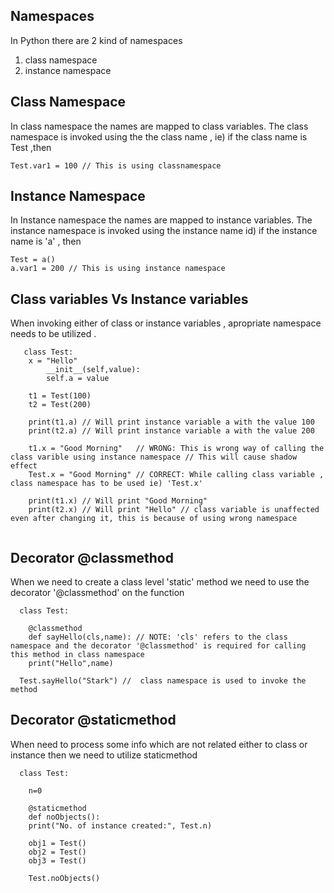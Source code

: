 ## Namespaces
   In Python there are 2 kind of namespaces 
   
   1. class namespace
   2. instance namespace

## Class Namespace
   In class namespace  the names are mapped to class variables.
   The class namespace is invoked using the the class name , ie) if the class name is Test ,then

   ```
   Test.var1 = 100 // This is using classnamespace
  
   ```

## Instance Namespace
   In Instance namespace the names are mapped to instance variables. 
   The instance namespace is invoked using the instance name id) if the instance name is 'a' , then

   ```
   Test = a()
   a.var1 = 200 // This is using instance namespace

   ```

## Class variables Vs Instance variables

   When invoking either of class or instance variables , apropriate namespace needs to be utilized .

```
   class Test:
	x = "Hello"
        __init__(self,value):
		self.a = value
   
    t1 = Test(100) 
    t2 = Test(200)

    print(t1.a) // Will print instance variable a with the value 100
    print(t2.a) // Will print instance variable a with the value 200

    t1.x = "Good Morning"   // WRONG: This is wrong way of calling the class varible using instance namespace // This will cause shadow effect
    Test.x = "Good Morning" // CORRECT: While calling class variable , class namespace has to be used ie) 'Test.x' 
    
    print(t1.x) // Will print "Good Morning" 
    print(t2.x) // Will print "Hello" // class variable is unaffected even after changing it, this is because of using wrong namespace 
   
```

## Decorator @classmethod
   
   When we need to create a class level 'static' method we need to use the decorator '@classmethod' on the function

```  
  class Test:

   	@classmethod
   	def sayHello(cls,name): // NOTE: 'cls' refers to the class namespace and the decorator '@classmethod' is required for calling this method in class namespace
   	print("Hello",name)

  Test.sayHello("Stark") //  class namespace is used to invoke the method 

```

## Decorator @staticmethod
  
   When need to process some info which are not related either to class or instance then we need to utilize staticmethod

```
  class Test:

    n=0

    @staticmethod
    def noObjects():
	print("No. of instance created:", Test.n)

    obj1 = Test()
    obj2 = Test()
    obj3 = Test()

    Test.noObjects()
